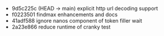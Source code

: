 - 9d5c225c (HEAD -> main) explicit http url decoding support
- f0223501 findmax enhancements and docs
- 41adf588 ignore nanos component of token filler wait
- 2a23e866 reduce runtime of cranky test
